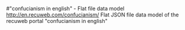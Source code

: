 #"confucianism in english" - Flat file data model
http://en.recuweb.com/confucianism/
Flat JSON file data model of the recuweb portal "confucianism in english"
